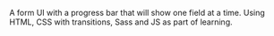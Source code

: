 A form UI with a progress bar that will show one field at a time. Using HTML, CSS with transitions, Sass and JS as part of learning. 
